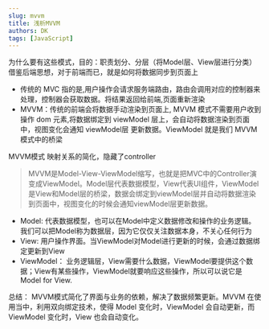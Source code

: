 ```yaml
---
slug: mvvm
title: 浅析MVVM
authors: DK
tags: [JavaScript]
---
```


为什么要有这些模式，目的：职责划分、分层（将Model层、View层进行分类）借鉴后端思想，对于前端而已，就是如何将数据同步到页面上

- 传统的 MVC 指的是,用户操作会请求服务端路由，路由会调用对应的控制器来处理，控制器会获取数据。将结果返回给前端,页面重新渲染
- MVVM：传统的前端会将数据手动渲染到页面上, MVVM 模式不需要用户收到操作 dom 元素,将数据绑定到 viewModel 层上，会自动将数据渲染到页面中，视图变化会通知 viewModel层 更新数据。ViewModel 就是我们 MVVM 模式中的桥梁

MVVM模式 映射关系的简化，隐藏了controller

> MVVM是Model-View-ViewModel缩写，也就是把MVC中的Controller演变成ViewModel。Model层代表数据模型，View代表UI组件，ViewModel是View和Model层的桥梁，数据会绑定到viewModel层并自动将数据渲染到页面中，视图变化的时候会通知viewModel层更新数据。

- Model: 代表数据模型，也可以在Model中定义数据修改和操作的业务逻辑。我们可以把Model称为数据层，因为它仅仅关注数据本身，不关心任何行为
- View: 用户操作界面。当ViewModel对Model进行更新的时候，会通过数据绑定更新到View
- ViewModel： 业务逻辑层，View需要什么数据，ViewModel要提供这个数据；View有某些操作，ViewModel就要响应这些操作，所以可以说它是Model for View.

总结： MVVM模式简化了界面与业务的依赖，解决了数据频繁更新。MVVM 在使用当中，利用双向绑定技术，使得 Model 变化时，ViewModel 会自动更新，而 ViewModel 变化时，View 也会自动变化。

